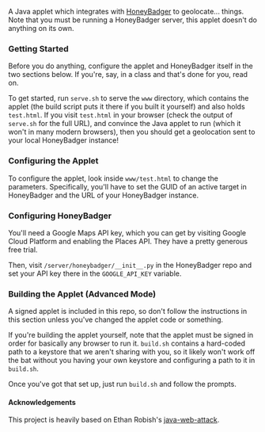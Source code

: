 A Java applet which integrates with [HoneyBadger](https://github.com/lanmaster53/honeybadger/) to geolocate... things. Note that you must be running a HoneyBadger server, this applet doesn't do anything on its own.


### Getting Started

Before you do anything, configure the applet and HoneyBadger itself in the two sections below. If you're, say, in a class and that's done for you, read on.

To get started, run `serve.sh` to serve the `www` directory, which contains the applet (the build script puts it there if you built it yourself) and also holds `test.html`. If you visit `test.html` in your browser (check the output of `serve.sh` for the full URL), and convince the Java applet to run (which it won't in many modern browsers), then you should get a geolocation sent to your local HoneyBadger instance!


### Configuring the Applet

To configure the applet, look inside `www/test.html` to change the parameters. Specifically, you'll have to set the GUID of an active target in HoneyBadger and the URL of your HoneyBadger instance.


### Configuring HoneyBadger

You'll need a Google Maps API key, which you can get by visiting Google Cloud Platform and enabling the Places API. They have a pretty generous free trial.

Then, visit `/server/honeybadger/__init__.py` in the HoneyBadger repo and set your API key there in the `GOOGLE_API_KEY` variable.


### Building the Applet (Advanced Mode)

A signed applet is included in this repo, so don't follow the instructions in this section unless you've changed the applet code or something.

If you're building the applet yourself, note that the applet must be signed in order for basically any browser to run it. `build.sh` contains a hard-coded path to a keystore that we aren't sharing with you, so it likely won't work off the bat without you having your own keystore and configuring a path to it in `build.sh`.

Once you've got that set up, just run `build.sh` and follow the prompts.


#### Acknowledgements

This project is heavily based on Ethan Robish's [java-web-attack](https://bitbucket.org/ethanr/java-web-attack).
